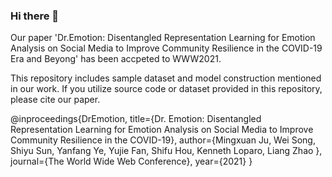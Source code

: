 ### Hi there 👋

Our paper 'Dr.Emotion: Disentangled Representation Learning for Emotion Analysis on Social Media to Improve Community Resilience in the COVID-19 Era and Beyong' has been accpeted to WWW2021.

This repository includes sample dataset and model construction mentioned in our work. 
If you utilize source code or dataset provided in this repository, please cite our paper.


@inproceedings{DrEmotion,
  title={Dr. Emotion: Disentangled Representation Learning for Emotion Analysis on Social Media to Improve Community Resilience in the COVID-19},
  author={Mingxuan Ju, Wei Song, Shiyu Sun, Yanfang Ye, Yujie Fan, Shifu Hou, Kenneth Loparo, Liang Zhao },
  journal={The World Wide Web Conference},
  year={2021}
}
